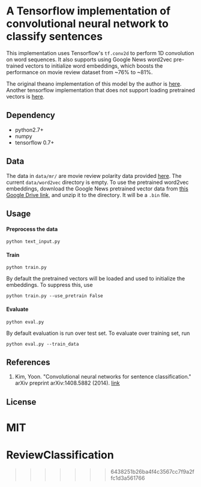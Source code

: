 A Tensorflow implementation of convolutional neural network to classify sentences
=========
This implementation uses Tensorflow's `tf.conv2d` to perform 1D convolution on word sequences. It also supports using Google News word2vec pre-trained vectors to initialize word embeddings, which boosts the performance on movie review dataset from ~76% to ~81%.

The original theano implementation of this model by the author is [here](https://github.com/yoonkim/CNN_sentence). Another tensorflow implementation that does not support loading pretrained vectors is [here](https://github.com/dennybritz/cnn-text-classification-tf).

## Dependency

- python2.7+
- numpy
- tensorflow 0.7+

## Data

The data in `data/mr/` are movie review polarity data provided [here](http://www.cs.cornell.edu/people/pabo/movie-review-data/). The current `data/word2vec` directory is empty. To use the pretrained word2vec embeddings, download the Google News pretrained vector data from [this Google Drive link](https://drive.google.com/file/d/0B7XkCwpI5KDYNlNUTTlSS21pQmM/edit), and unzip it to the directory. It will be a `.bin` file.

## Usage

#### Preprocess the data

    python text_input.py

#### Train

    python train.py

By default the pretrained vectors will be loaded and used to initialize the embeddings. To suppress this, use

    python train.py --use_pretrain False

#### Evaluate

    python eval.py

By default evaluation is run over test set. To evaluate over training set, run

    python eval.py --train_data

## References

1. Kim, Yoon. "Convolutional neural networks for sentence classification." arXiv preprint arXiv:1408.5882 (2014). [link](http://arxiv.org/abs/1408.5882)

## License

MIT
=======
# ReviewClassification
>>>>>>> 6438251b26ba4f4c3567cc7f9a2ffc1d3a561766
